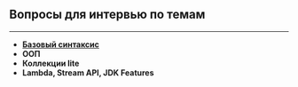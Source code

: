 ## Вопросы для интервью по темам
_____
+ **[Базовый синтаксис](BaseSyntax.md)**
+ **ООП**
+ **Коллекции lite**
+ **Lambda, Stream API, JDK Features**


